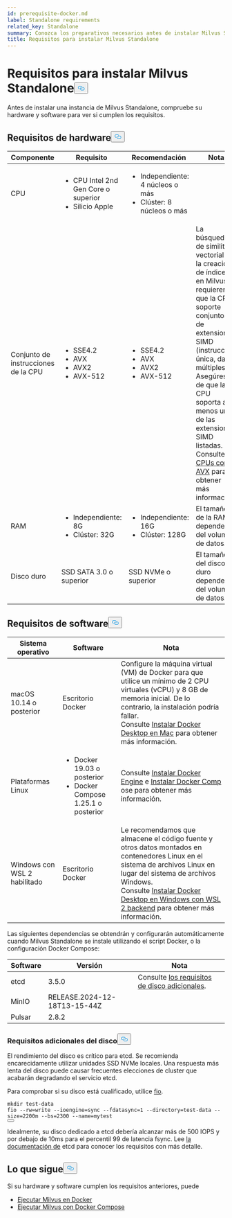 ```yaml
---
id: prerequisite-docker.md
label: Standalone requirements
related_key: Standalone
summary: Conozca los preparativos necesarios antes de instalar Milvus Standalone.
title: Requisitos para instalar Milvus Standalone
---
```

<h1 id="Requirements-for-Installing-Milvus-Standalone" class="common-anchor-header">Requisitos para instalar Milvus Standalone<button data-href="#Requirements-for-Installing-Milvus-Standalone" class="anchor-icon" translate="no">
      <svg translate="no"
        aria-hidden="true"
        focusable="false"
        height="20"
        version="1.1"
        viewBox="0 0 16 16"
        width="16"
      >
        <path
          fill="#0092E4"
          fill-rule="evenodd"
          d="M4 9h1v1H4c-1.5 0-3-1.69-3-3.5S2.55 3 4 3h4c1.45 0 3 1.69 3 3.5 0 1.41-.91 2.72-2 3.25V8.59c.58-.45 1-1.27 1-2.09C10 5.22 8.98 4 8 4H4c-.98 0-2 1.22-2 2.5S3 9 4 9zm9-3h-1v1h1c1 0 2 1.22 2 2.5S13.98 12 13 12H9c-.98 0-2-1.22-2-2.5 0-.83.42-1.64 1-2.09V6.25c-1.09.53-2 1.84-2 3.25C6 11.31 7.55 13 9 13h4c1.45 0 3-1.69 3-3.5S14.5 6 13 6z"
        ></path>
      </svg>
    </button></h1><p>Antes de instalar una instancia de Milvus Standalone, compruebe su hardware y software para ver si cumplen los requisitos.</p>
<h2 id="Hardware-requirements" class="common-anchor-header">Requisitos de hardware<button data-href="#Hardware-requirements" class="anchor-icon" translate="no">
      <svg translate="no"
        aria-hidden="true"
        focusable="false"
        height="20"
        version="1.1"
        viewBox="0 0 16 16"
        width="16"
      >
        <path
          fill="#0092E4"
          fill-rule="evenodd"
          d="M4 9h1v1H4c-1.5 0-3-1.69-3-3.5S2.55 3 4 3h4c1.45 0 3 1.69 3 3.5 0 1.41-.91 2.72-2 3.25V8.59c.58-.45 1-1.27 1-2.09C10 5.22 8.98 4 8 4H4c-.98 0-2 1.22-2 2.5S3 9 4 9zm9-3h-1v1h1c1 0 2 1.22 2 2.5S13.98 12 13 12H9c-.98 0-2-1.22-2-2.5 0-.83.42-1.64 1-2.09V6.25c-1.09.53-2 1.84-2 3.25C6 11.31 7.55 13 9 13h4c1.45 0 3-1.69 3-3.5S14.5 6 13 6z"
        ></path>
      </svg>
    </button></h2><table>
<thead>
<tr><th>Componente</th><th>Requisito</th><th>Recomendación</th><th>Nota</th></tr>
</thead>
<tbody>
<tr><td>CPU</td><td><ul><li>CPU Intel 2nd Gen Core o superior</li><li>Silicio Apple</li></ul></td><td><ul><li>Independiente: 4 núcleos o más</li><li>Clúster: 8 núcleos o más</li></ul></td><td></td></tr>
<tr><td>Conjunto de instrucciones de la CPU</td><td><ul><li>SSE4.2</li><li>AVX</li><li>AVX2</li><li>AVX-512</li></ul></td><td><ul><li>SSE4.2</li><li>AVX</li><li>AVX2</li><li>AVX-512</li></ul></td><td>La búsqueda de similitud vectorial y la creación de índices en Milvus requieren que la CPU soporte conjuntos de extensiones SIMD (instrucción única, datos múltiples). Asegúrese de que la CPU soporta al menos una de las extensiones SIMD listadas. Consulte <a href="https://en.wikipedia.org/wiki/Advanced_Vector_Extensions#CPUs_with_AVX">CPUs con AVX</a> para obtener más información.</td></tr>
<tr><td>RAM</td><td><ul><li>Independiente: 8G</li><li>Clúster: 32G</li></ul></td><td><ul><li>Independiente: 16G</li><li>Clúster: 128G</li></ul></td><td>El tamaño de la RAM depende del volumen de datos.</td></tr>
<tr><td>Disco duro</td><td>SSD SATA 3.0 o superior</td><td>SSD NVMe o superior</td><td>El tamaño del disco duro depende del volumen de datos.</td></tr>
</tbody>
</table>
<h2 id="Software-requirements" class="common-anchor-header">Requisitos de software<button data-href="#Software-requirements" class="anchor-icon" translate="no">
      <svg translate="no"
        aria-hidden="true"
        focusable="false"
        height="20"
        version="1.1"
        viewBox="0 0 16 16"
        width="16"
      >
        <path
          fill="#0092E4"
          fill-rule="evenodd"
          d="M4 9h1v1H4c-1.5 0-3-1.69-3-3.5S2.55 3 4 3h4c1.45 0 3 1.69 3 3.5 0 1.41-.91 2.72-2 3.25V8.59c.58-.45 1-1.27 1-2.09C10 5.22 8.98 4 8 4H4c-.98 0-2 1.22-2 2.5S3 9 4 9zm9-3h-1v1h1c1 0 2 1.22 2 2.5S13.98 12 13 12H9c-.98 0-2-1.22-2-2.5 0-.83.42-1.64 1-2.09V6.25c-1.09.53-2 1.84-2 3.25C6 11.31 7.55 13 9 13h4c1.45 0 3-1.69 3-3.5S14.5 6 13 6z"
        ></path>
      </svg>
    </button></h2><table>
<thead>
<tr><th>Sistema operativo</th><th>Software</th><th>Nota</th></tr>
</thead>
<tbody>
<tr><td>macOS 10.14 o posterior</td><td>Escritorio Docker</td><td>Configure la máquina virtual (VM) de Docker para que utilice un mínimo de 2 CPU virtuales (vCPU) y 8 GB de memoria inicial. De lo contrario, la instalación podría fallar. <br/>Consulte <a href="https://docs.docker.com/desktop/mac/install/">Instalar Docker Desktop en Mac</a> para obtener más información.</td></tr>
<tr><td>Plataformas Linux</td><td><ul><li>Docker 19.03 o posterior</li><li>Docker Compose 1.25.1 o posterior</li></ul></td><td>Consulte <a href="https://docs.docker.com/engine/install/">Instalar Docker Engine</a> e <a href="https://docs.docker.com/compose/install/">Instalar Docker Comp</a> ose para obtener más información.</td></tr>
<tr><td>Windows con WSL 2 habilitado</td><td>Escritorio Docker</td><td>Le recomendamos que almacene el código fuente y otros datos montados en contenedores Linux en el sistema de archivos Linux en lugar del sistema de archivos Windows.<br/>Consulte <a href="https://docs.docker.com/desktop/windows/install/#wsl-2-backend">Instalar Docker Desktop en Windows con WSL 2 backend</a> para obtener más información.</td></tr>
</tbody>
</table>
<p>Las siguientes dependencias se obtendrán y configurarán automáticamente cuando Milvus Standalone se instale utilizando el script Docker, o la configuración Docker Compose:</p>
<table>
<thead>
<tr><th>Software</th><th>Versión</th><th>Nota</th></tr>
</thead>
<tbody>
<tr><td>etcd</td><td>3.5.0</td><td>Consulte <a href="#Additional-disk-requirements">los requisitos de disco adicionales</a>.</td></tr>
<tr><td>MinIO</td><td>RELEASE.2024-12-18T13-15-44Z</td><td></td></tr>
<tr><td>Pulsar</td><td>2.8.2</td><td></td></tr>
</tbody>
</table>
<h3 id="Additional-disk-requirements" class="common-anchor-header">Requisitos adicionales del disco<button data-href="#Additional-disk-requirements" class="anchor-icon" translate="no">
      <svg translate="no"
        aria-hidden="true"
        focusable="false"
        height="20"
        version="1.1"
        viewBox="0 0 16 16"
        width="16"
      >
        <path
          fill="#0092E4"
          fill-rule="evenodd"
          d="M4 9h1v1H4c-1.5 0-3-1.69-3-3.5S2.55 3 4 3h4c1.45 0 3 1.69 3 3.5 0 1.41-.91 2.72-2 3.25V8.59c.58-.45 1-1.27 1-2.09C10 5.22 8.98 4 8 4H4c-.98 0-2 1.22-2 2.5S3 9 4 9zm9-3h-1v1h1c1 0 2 1.22 2 2.5S13.98 12 13 12H9c-.98 0-2-1.22-2-2.5 0-.83.42-1.64 1-2.09V6.25c-1.09.53-2 1.84-2 3.25C6 11.31 7.55 13 9 13h4c1.45 0 3-1.69 3-3.5S14.5 6 13 6z"
        ></path>
      </svg>
    </button></h3><p>El rendimiento del disco es crítico para etcd. Se recomienda encarecidamente utilizar unidades SSD NVMe locales. Una respuesta más lenta del disco puede causar frecuentes elecciones de cluster que acabarán degradando el servicio etcd.</p>
<p>Para comprobar si su disco está cualificado, utilice <a href="https://github.com/axboe/fio">fio</a>.</p>
<pre><code translate="no" class="language-bash"><span class="hljs-built_in">mkdir</span> test-data
fio --rw=write --ioengine=<span class="hljs-built_in">sync</span> --fdatasync=1 --directory=test-data --size=2200m --bs=2300 --name=mytest
<button class="copy-code-btn"></button></code></pre>
<p>Idealmente, su disco dedicado a etcd debería alcanzar más de 500 IOPS y por debajo de 10ms para el percentil 99 de latencia fsync. Lee <a href="https://etcd.io/docs/v3.5/op-guide/hardware/#disks">la documentación de</a> etcd para conocer los requisitos con más detalle.</p>
<h2 id="Whats-next" class="common-anchor-header">Lo que sigue<button data-href="#Whats-next" class="anchor-icon" translate="no">
      <svg translate="no"
        aria-hidden="true"
        focusable="false"
        height="20"
        version="1.1"
        viewBox="0 0 16 16"
        width="16"
      >
        <path
          fill="#0092E4"
          fill-rule="evenodd"
          d="M4 9h1v1H4c-1.5 0-3-1.69-3-3.5S2.55 3 4 3h4c1.45 0 3 1.69 3 3.5 0 1.41-.91 2.72-2 3.25V8.59c.58-.45 1-1.27 1-2.09C10 5.22 8.98 4 8 4H4c-.98 0-2 1.22-2 2.5S3 9 4 9zm9-3h-1v1h1c1 0 2 1.22 2 2.5S13.98 12 13 12H9c-.98 0-2-1.22-2-2.5 0-.83.42-1.64 1-2.09V6.25c-1.09.53-2 1.84-2 3.25C6 11.31 7.55 13 9 13h4c1.45 0 3-1.69 3-3.5S14.5 6 13 6z"
        ></path>
      </svg>
    </button></h2><p>Si su hardware y software cumplen los requisitos anteriores, puede</p>
<ul>
<li><a href="/docs/es/install_standalone-docker.md">Ejecutar Milvus en Docker</a></li>
<li><a href="/docs/es/install_standalone-docker-compose.md">Ejecutar Milvus con Docker Compose</a></li>
</ul>
